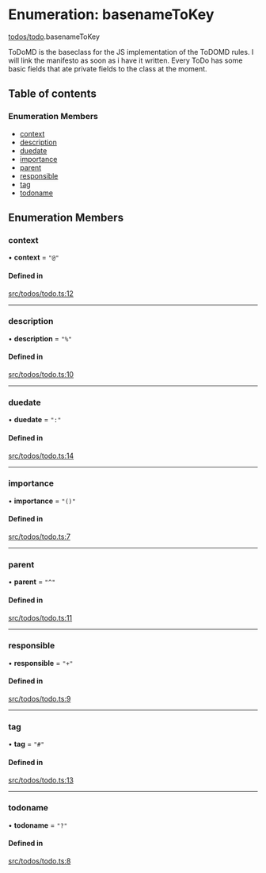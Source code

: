 # Enumeration: basenameToKey

[todos/todo](../wiki/todos.todo).basenameToKey

ToDoMD is the baseclass for the JS implementation of the ToDOMD rules.
I will link the manifesto as soon as i have it written.
Every ToDo has some basic fields that ate private fields to the class at the moment.

## Table of contents

### Enumeration Members

- [context](../wiki/todos.todo.basenameToKey#context)
- [description](../wiki/todos.todo.basenameToKey#description)
- [duedate](../wiki/todos.todo.basenameToKey#duedate)
- [importance](../wiki/todos.todo.basenameToKey#importance)
- [parent](../wiki/todos.todo.basenameToKey#parent)
- [responsible](../wiki/todos.todo.basenameToKey#responsible)
- [tag](../wiki/todos.todo.basenameToKey#tag)
- [todoname](../wiki/todos.todo.basenameToKey#todoname)

## Enumeration Members

### context

• **context** = ``"@"``

#### Defined in

[src/todos/todo.ts:12](https://github.com/MsgtGreer/ToDoMD/blob/c649f42/src/todos/todo.ts#L12)

___

### description

• **description** = ``"%"``

#### Defined in

[src/todos/todo.ts:10](https://github.com/MsgtGreer/ToDoMD/blob/c649f42/src/todos/todo.ts#L10)

___

### duedate

• **duedate** = ``":"``

#### Defined in

[src/todos/todo.ts:14](https://github.com/MsgtGreer/ToDoMD/blob/c649f42/src/todos/todo.ts#L14)

___

### importance

• **importance** = ``"()"``

#### Defined in

[src/todos/todo.ts:7](https://github.com/MsgtGreer/ToDoMD/blob/c649f42/src/todos/todo.ts#L7)

___

### parent

• **parent** = ``"^"``

#### Defined in

[src/todos/todo.ts:11](https://github.com/MsgtGreer/ToDoMD/blob/c649f42/src/todos/todo.ts#L11)

___

### responsible

• **responsible** = ``"+"``

#### Defined in

[src/todos/todo.ts:9](https://github.com/MsgtGreer/ToDoMD/blob/c649f42/src/todos/todo.ts#L9)

___

### tag

• **tag** = ``"#"``

#### Defined in

[src/todos/todo.ts:13](https://github.com/MsgtGreer/ToDoMD/blob/c649f42/src/todos/todo.ts#L13)

___

### todoname

• **todoname** = ``"?"``

#### Defined in

[src/todos/todo.ts:8](https://github.com/MsgtGreer/ToDoMD/blob/c649f42/src/todos/todo.ts#L8)
